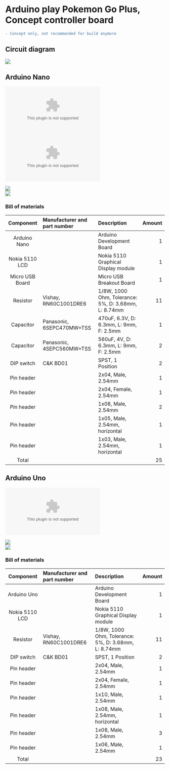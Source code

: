 # Arduino play Pokemon Go Plus, Concept controller board
```diff
- Concept only, not recommended for build anymore
```

## Circuit diagram
![](https://github.takahashi65.info/lib_img/github_arduino2pokemon_concept_schematic.webp)

## Arduino Nano
[![GitHub file size in bytes](https://img.shields.io/github/size/Suzhou65/Arduino-Play-PokemonGoPlus/concept_gerber_arduino_nano_v1.zip?label=Gerber_Arduino_Nano_v1)](https://shields.io/category/size)
[![GitHub file size in bytes](https://img.shields.io/github/size/Suzhou65/Arduino-Play-PokemonGoPlus/concept_gerber_arduino_nano_v2.zip?label=Gerber_Arduino_Nano_v2)](https://shields.io/category/size)

![](https://github.takahashi65.info/lib_img/github_arduino2pokemon_concept_pcb_front.webp)  
![](https://github.takahashi65.info/lib_img/github_arduino2pokemon_concept_pcb_rear.webp)  

### Bill of materials  
| Component| Manufacturer and part number | Description | Amount |
| :-: | :- | :- | -: |
| Arduino Nano | | Arduino Development Board | 1 |
| Nokia 5110 LCD | | Nokia 5110 Graphical Display module | 1 | 
| Micro USB Board | | Micro USB Breakout Board | 1 |
| Resistor | Vishay, RN60C1001DRE6 | 1/8W, 1000 Ohm, Tolerance: 5%, D: 3.68mm, L: 8.74mm | 11 | 
| Capacitor | Panasonic, 6SEPC470MW+TSS | 470uF, 6.3V, D: 6.3mm, L: 9mm, F: 2.5mm | 1 |
| Capacitor | Panasonic, 4SEPC560MW+TSS | 560uF, 4V, D: 6.3mm, L: 9mm, F: 2.5mm | 2 |
| DIP switch | C&K BD01 | SPST, 1 Position | 2 |
| Pin header | | 2x04, Male, 2.54mm | 1 |
| Pin header | | 2x04, Female, 2.54mm | 1 |
| Pin header | | 1x08, Male, 2.54mm | 2 | 
| Pin header | | 1x05, Male, 2.54mm, horizontal | 1 | 
| Pin header | | 1x03, Male, 2.54mm, horizontal | 1 | 
| Total | | | 25 |

## Arduino Uno
[![GitHub file size in bytes](https://img.shields.io/github/size/Suzhou65/Arduino-Play-PokemonGoPlus/concept_gerber_arduino_uno_v1.zip?label=Gerber_Arduino_Uno)](https://shields.io/category/size)

![](https://github.takahashi65.info/lib_img/github_arduino2pokemon_concept_uno_pcb_front.webp)  
![](https://github.takahashi65.info/lib_img/github_arduino2pokemon_concept_uno_pcb_rear.webp)

### Bill of materials  
| Component| Manufacturer and part number | Description | Amount |
| :-: | :- | :- | -: |
| Arduino Uno | | Arduino Development Board | 1 |
| Nokia 5110 LCD | | Nokia 5110 Graphical Display module | 1 | 
| Resistor | Vishay, RN60C1001DRE6 | 1/8W, 1000 Ohm, Tolerance: 5%, D: 3.68mm, L: 8.74mm | 11 | 
| DIP switch | C&K BD01 | SPST, 1 Position | 2 |
| Pin header | | 2x04, Male, 2.54mm | 1 |
| Pin header | | 2x04, Female, 2.54mm | 1 |
| Pin header | | 1x10, Male, 2.54mm | 1 |
| Pin header | | 1x08, Male, 2.54mm, horizontal | 1 | 
| Pin header | | 1x08, Male, 2.54mm | 3 | 
| Pin header | | 1x06, Male, 2.54mm | 1 |
| Total | | | 23 |
